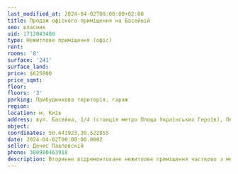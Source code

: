 ```yaml
---
last_modified_at: 2024-04-02T00:00:00+02:00
title: Продаж офісного приміщення на Басейній
seo: власник
uid: 1712043480
type: Нежитлове приміщення (офіс)
rent:
rooms: '8'
surface: '241'
surface_land:
price: $625000
price_sqmt:
floor:
floors: '3'
parking: Прибудинкова територія, гараж
region:
location: м. Київ
address: вул. Басейна, 1/4 (станція метро Площа Українських Героїв), Печерський район
object:
coordinates: 50.441923,30.522855
date: 2024-04-02T00:00:00.000Z
seller: Денис Павловскій
phone: 380980463918
description: Вторинне відремонтоване нежитлове приміщення частково з меблями, придатне і готове до використання
---
```

